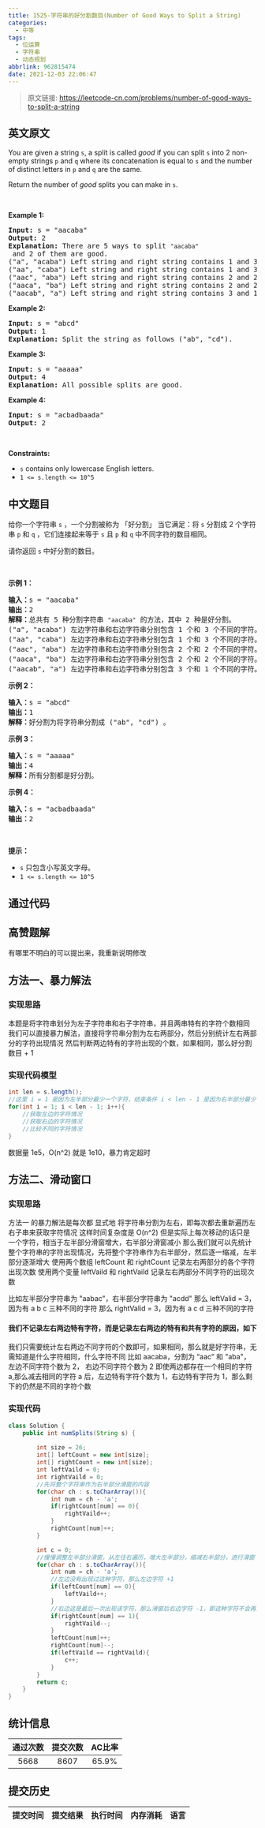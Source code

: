 ```yaml
---
title: 1525-字符串的好分割数目(Number of Good Ways to Split a String)
categories:
  - 中等
tags:
  - 位运算
  - 字符串
  - 动态规划
abbrlink: 962815474
date: 2021-12-03 22:06:47
---
```


> 原文链接: https://leetcode-cn.com/problems/number-of-good-ways-to-split-a-string


## 英文原文
<div><p>You are given a string <code>s</code>, a&nbsp;split is called <em>good</em>&nbsp;if you can split&nbsp;<code>s</code> into 2&nbsp;non-empty strings <code>p</code> and <code>q</code> where its concatenation is equal to <code>s</code> and the number of distinct letters in <code>p</code> and <code>q</code> are the same.</p>

<p>Return the number of <em>good</em> splits you can make in <code>s</code>.</p>

<p>&nbsp;</p>
<p><strong>Example 1:</strong></p>

<pre>
<strong>Input:</strong> s = &quot;aacaba&quot;
<strong>Output:</strong> 2
<strong>Explanation:</strong> There are 5 ways to split <code>&quot;aacaba&quot;</code> and 2 of them are good. 
(&quot;a&quot;, &quot;acaba&quot;) Left string and right string contains 1 and 3 different letters respectively.
(&quot;aa&quot;, &quot;caba&quot;) Left string and right string contains 1 and 3 different letters respectively.
(&quot;aac&quot;, &quot;aba&quot;) Left string and right string contains 2 and 2 different letters respectively (good split).
(&quot;aaca&quot;, &quot;ba&quot;) Left string and right string contains 2 and 2 different letters respectively (good split).
(&quot;aacab&quot;, &quot;a&quot;) Left string and right string contains 3 and 1 different letters respectively.
</pre>

<p><strong>Example 2:</strong></p>

<pre>
<strong>Input:</strong> s = &quot;abcd&quot;
<strong>Output:</strong> 1
<strong>Explanation: </strong>Split the string as follows (&quot;ab&quot;, &quot;cd&quot;).
</pre>

<p><strong>Example 3:</strong></p>

<pre>
<strong>Input:</strong> s = &quot;aaaaa&quot;
<strong>Output:</strong> 4
<strong>Explanation: </strong>All possible splits are good.</pre>

<p><strong>Example 4:</strong></p>

<pre>
<strong>Input:</strong> s = &quot;acbadbaada&quot;
<strong>Output:</strong> 2
</pre>

<p>&nbsp;</p>
<p><strong>Constraints:</strong></p>

<ul>
	<li><code>s</code> contains only lowercase English letters.</li>
	<li><code>1 &lt;= s.length &lt;= 10^5</code></li>
</ul></div>

## 中文题目
<div><p>给你一个字符串&nbsp;<code>s</code>&nbsp;，一个分割被称为 「好分割」&nbsp;当它满足：将&nbsp;<code>s</code>&nbsp;分割成 2 个字符串&nbsp;<code>p</code> 和&nbsp;<code>q</code>&nbsp;，它们连接起来等于&nbsp;<code>s</code>&nbsp;且 <code>p</code>&nbsp;和 <code>q</code>&nbsp;中不同字符的数目相同。</p>

<p>请你返回 <code>s</code>&nbsp;中好分割的数目。</p>

<p>&nbsp;</p>

<p><strong>示例 1：</strong></p>

<pre><strong>输入：</strong>s = &quot;aacaba&quot;
<strong>输出：</strong>2
<strong>解释：</strong>总共有 5 种分割字符串 <code>&quot;aacaba&quot;</code> 的方法，其中 2 种是好分割。
(&quot;a&quot;, &quot;acaba&quot;) 左边字符串和右边字符串分别包含 1 个和 3 个不同的字符。
(&quot;aa&quot;, &quot;caba&quot;) 左边字符串和右边字符串分别包含 1 个和 3 个不同的字符。
(&quot;aac&quot;, &quot;aba&quot;) 左边字符串和右边字符串分别包含 2 个和 2 个不同的字符。这是一个好分割。
(&quot;aaca&quot;, &quot;ba&quot;) 左边字符串和右边字符串分别包含 2 个和 2 个不同的字符。这是一个好分割。
(&quot;aacab&quot;, &quot;a&quot;) 左边字符串和右边字符串分别包含 3 个和 1 个不同的字符。
</pre>

<p><strong>示例 2：</strong></p>

<pre><strong>输入：</strong>s = &quot;abcd&quot;
<strong>输出：</strong>1
<strong>解释：</strong>好分割为将字符串分割成 (&quot;ab&quot;, &quot;cd&quot;) 。
</pre>

<p><strong>示例 3：</strong></p>

<pre><strong>输入：</strong>s = &quot;aaaaa&quot;
<strong>输出：</strong>4
<strong>解释：</strong>所有分割都是好分割。</pre>

<p><strong>示例 4：</strong></p>

<pre><strong>输入：</strong>s = &quot;acbadbaada&quot;
<strong>输出：</strong>2
</pre>

<p>&nbsp;</p>

<p><strong>提示：</strong></p>

<ul>
	<li><code>s</code>&nbsp;只包含小写英文字母。</li>
	<li><code>1 &lt;= s.length &lt;= 10^5</code></li>
</ul>
</div>

## 通过代码
<RecoDemo>
</RecoDemo>


## 高赞题解
有哪里不明白的可以提出来，我重新说明修改

## 方法一、暴力解法

### 实现思路
本题是将字符串划分为左子字符串和右子字符串，并且两串特有的字符个数相同
我们可以直接暴力解法，直接将字符串分割为左右两部分，然后分别统计左右两部分的字符出现情况
然后判断两边特有的字符出现的个数，如果相同，那么好分割数目 + 1
### 实现代码模型
```java
int len = s.length();
//这里 i = 1 是因为左半部分最少一个字符，结束条件 i < len - 1 是因为右半部分最少一个字符
for(int i = 1; i < len - 1; i++){
    //获取左边的字符情况
    //获取右边的字符情况
    //比较不同的字符情况
}
```
数据量 1e5，O(n^2) 就是 1e10，暴力肯定超时


## 方法二、滑动窗口

### 实现思路
方法一 的暴力解法是每次都 显式地 将字符串分割为左右，即每次都去重新遍历左右子串来获取字符情况
这样时间复杂度是 O(n^2)
但是实际上每次移动的话只是一个字符，相当于左半部分滑窗增大，右半部分滑窗减小
那么我们就可以先统计整个字符串的字符出现情况，先将整个字符串作为右半部分，然后逐一缩减，左半部分逐渐增大
使用两个数组 leftCount 和 rightCount 记录左右两部分的各个字符出现次数
使用两个变量 leftVaild 和 rightVaild 记录左右两部分不同字符的出现次数

比如左半部分字符串为 "aabac"，右半部分字符串为 "acdd"
那么 leftValid = 3，因为有 a b c 三种不同的字符
那么 rightValid = 3，因为有 a c d 三种不同的字符

#### 我们不记录左右两边特有字符，而是记录左右两边的特有和共有字符的原因，如下
我们只需要统计左右两边不同字符的个数即可，如果相同，那么就是好字符串，无需知道是什么字符相同，什么字符不同
比如 aacaba，分割为 “aac” 和 "aba"，左边不同字符个数为 2， 右边不同字符个数为 2
即使两边都存在一个相同的字符 a,那么减去相同的字符 a 后，左边特有字符个数为 1，右边特有字符为 1，那么剩下的仍然是不同的字符个数

### 实现代码
```java
class Solution {
    public int numSplits(String s) {
      
        int size = 26;
        int[] leftCount = new int[size];
        int[] rightCount = new int[size];
        int leftVaild = 0;
        int rightVaild = 0;
        //先将整个字符串作为右半部分滑窗的内容
        for(char ch : s.toCharArray()){
            int num = ch - 'a';
            if(rightCount[num] == 0){
                rightVaild++;
            }
            rightCount[num]++;
        }

        int c = 0;
        //慢慢调整左半部分滑窗，从左往右遍历，增大左半部分，缩减右半部分，进行滑窗
        for(char ch : s.toCharArray()){
            int num = ch - 'a';
            //左边没有出现过这种字符，那么左边字符 +1
            if(leftCount[num] == 0){
                leftVaild++;
            }
            //右边这是最后一次出现该字符，那么滑窗后右边字符 -1，即这种字符不会再出现在右边了
            if(rightCount[num] == 1){
                rightVaild--;
            }
            leftCount[num]++;
            rightCount[num]--;
            if(leftVaild == rightVaild){
                c++;
            }
        }
        return c;
    }
}
```


## 统计信息
| 通过次数 | 提交次数 | AC比率 |
| :------: | :------: | :------: |
|    5668    |    8607    |   65.9%   |

## 提交历史
| 提交时间 | 提交结果 | 执行时间 |  内存消耗  | 语言 |
| :------: | :------: | :------: | :--------: | :--------: |
